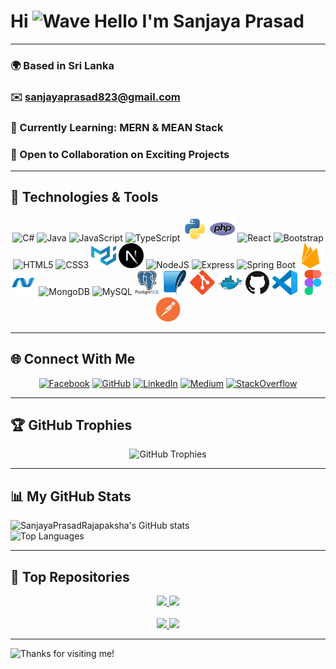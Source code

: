 # Hi <img src="https://user-images.githubusercontent.com/18350557/176309783-0785949b-9127-417c-8b55-ab5a4333674e.gif" width="60" alt="Wave Hello"/> I'm Sanjaya Prasad


---

### 🌍 Based in Sri Lanka  
### ✉️ [sanjayaprasad823@gmail.com](mailto:sanjayaprasad823@gmail.com)  
### 🧠 Currently Learning: MERN & MEAN Stack  
### 🤝 Open to Collaboration on Exciting Projects

---

## 🚀 Technologies & Tools

<p align="center">
  <!-- Languages -->
  <img src="https://raw.githubusercontent.com/danielcranney/readme-generator/main/public/icons/skills/csharp-colored.svg" width="40" alt="C#" />
  <img src="https://raw.githubusercontent.com/danielcranney/readme-generator/main/public/icons/skills/java-colored.svg" width="40" alt="Java" />
  <img src="https://raw.githubusercontent.com/danielcranney/readme-generator/main/public/icons/skills/javascript-colored.svg" width="40" alt="JavaScript" />
  <img src="https://raw.githubusercontent.com/danielcranney/readme-generator/main/public/icons/skills/typescript-colored.svg" width="40" alt="TypeScript" />
  <img src="https://raw.githubusercontent.com/devicons/devicon/master/icons/python/python-original.svg" width="40" alt="Python" />
  <img src="https://raw.githubusercontent.com/devicons/devicon/master/icons/php/php-original.svg" width="40" alt="PHP" />
  <!-- Frontend -->
  <img src="https://raw.githubusercontent.com/danielcranney/readme-generator/main/public/icons/skills/react-colored.svg" width="40" alt="React" />
  <img src="https://raw.githubusercontent.com/danielcranney/readme-generator/main/public/icons/skills/bootstrap-colored.svg" width="40" alt="Bootstrap" />
  <img src="https://raw.githubusercontent.com/danielcranney/readme-generator/main/public/icons/skills/html5-colored.svg" width="40" alt="HTML5" />
  <img src="https://raw.githubusercontent.com/danielcranney/readme-generator/main/public/icons/skills/css3-colored.svg" width="40" alt="CSS3" />
  <img src="https://raw.githubusercontent.com/devicons/devicon/master/icons/materialui/materialui-original.svg" width="40" alt="Material UI" />
  <img src="https://raw.githubusercontent.com/devicons/devicon/master/icons/nextjs/nextjs-original.svg" width="40" alt="Next.js" />
  <!-- Backend -->
  <img src="https://raw.githubusercontent.com/danielcranney/readme-generator/main/public/icons/skills/nodejs-colored.svg" width="40" alt="NodeJS" />
  <img src="https://raw.githubusercontent.com/danielcranney/readme-generator/main/public/icons/skills/express-colored.svg" width="40" alt="Express" />
  <img src="https://www.vectorlogo.zone/logos/springio/springio-icon.svg" width="40" alt="Spring Boot" />
  <img src="https://raw.githubusercontent.com/devicons/devicon/master/icons/firebase/firebase-plain.svg" width="40" alt="Firebase" />
  <img src="https://raw.githubusercontent.com/devicons/devicon/master/icons/dot-net/dot-net-original.svg" width="40" alt=".NET" />
  <!-- Databases -->
  <img src="https://raw.githubusercontent.com/danielcranney/readme-generator/main/public/icons/skills/mongodb-colored.svg" width="40" alt="MongoDB" />
  <img src="https://raw.githubusercontent.com/danielcranney/readme-generator/main/public/icons/skills/mysql-colored.svg" width="40" alt="MySQL" />
  <img src="https://raw.githubusercontent.com/devicons/devicon/master/icons/postgresql/postgresql-original-wordmark.svg" width="40" alt="PostgreSQL" />
  <img src="https://raw.githubusercontent.com/devicons/devicon/master/icons/sqlite/sqlite-original.svg" width="40" alt="SQLite" />
  <!-- DevOps & Tools -->
  <img src="https://raw.githubusercontent.com/devicons/devicon/master/icons/git/git-original.svg" width="40" alt="Git" />
  <img src="https://raw.githubusercontent.com/devicons/devicon/master/icons/docker/docker-original.svg" width="40" alt="Docker" />
  <img src="https://raw.githubusercontent.com/devicons/devicon/master/icons/github/github-original.svg" width="40" alt="GitHub" />
  <img src="https://raw.githubusercontent.com/devicons/devicon/master/icons/vscode/vscode-original.svg" width="40" alt="VSCode" />
  <img src="https://raw.githubusercontent.com/devicons/devicon/master/icons/figma/figma-original.svg" width="40" alt="Figma" />
  <img src="https://raw.githubusercontent.com/devicons/devicon/master/icons/postman/postman-original.svg" width="40" alt="Postman" />
</p>

---

## 🌐 Connect With Me

<p align="center">
  <a href="https://www.facebook.com/sanjayaprasad" target="_blank"><img src="https://raw.githubusercontent.com/danielcranney/readme-generator/main/public/icons/socials/facebook.svg" width="32" alt="Facebook"/></a>
  <a href="https://github.com/SanjayaPrasadRajapaksha" target="_blank"><img src="https://raw.githubusercontent.com/danielcranney/readme-generator/main/public/icons/socials/github.svg" width="32" alt="GitHub"/></a>
  <a href="https://www.linkedin.com/in/sanjaya-prasad-39181a241" target="_blank"><img src="https://raw.githubusercontent.com/danielcranney/readme-generator/main/public/icons/socials/linkedin.svg" width="32" alt="LinkedIn"/></a>
  <a href="http://www.medium.com/@sanjayaprasad823" target="_blank"><img src="https://raw.githubusercontent.com/danielcranney/readme-generator/main/public/icons/socials/medium.svg" width="32" alt="Medium"/></a>
  <a href="https://www.stackoverflow.com/users/24546281/sanjaya-prasad" target="_blank"><img src="https://raw.githubusercontent.com/danielcranney/readme-generator/main/public/icons/socials/stackoverflow.svg" width="32" alt="StackOverflow"/></a>
</p>

---

## 🏆 GitHub Trophies

<p align="center">
  <img src="https://github-profile-trophy.vercel.app/?username=SanjayaPrasadRajapaksha&theme=radical&no-frame=false&no-bg=false&margin-w=4" alt="GitHub Trophies"/>
</p>

---

## 📊 My GitHub Stats

<p align="left">
  <img src="https://github-readme-stats.vercel.app/api?username=SanjayaPrasadRajapaksha&show_icons=true&hide=&count_private=true&title_color=22c55e&text_color=3382ed&icon_color=a855f7&bg_color=000000&hide_border=true" alt="SanjayaPrasadRajapaksha's GitHub stats" />
  <br/>
  <img src="https://github-readme-stats.vercel.app/api/top-langs/?username=SanjayaPrasadRajapaksha&langs_count=10&title_color=22c55e&text_color=3382ed&icon_color=a855f7&bg_color=000000&hide_border=true&locale=en&custom_title=Top%20Languages" alt="Top Languages" />
</p>

---

## 📂 Top Repositories

<div align="center">
  <a href="https://github.com/SanjayaPrasadRajapaksha/Point_Of_Sale_System-SpringBoot-React">
    <img width="45%" src="https://github-readme-stats.vercel.app/api/pin/?username=SanjayaPrasadRajapaksha&repo=Point_Of_Sale_System-SpringBoot-React&title_color=22c55e&text_color=3382ed&icon_color=a855f7&bg_color=000000&hide_border=true&locale=en" />
  </a>
  <a href="https://github.com/SanjayaPrasadRajapaksha/Book-Store-App-MERN">
    <img width="45%" src="https://github-readme-stats.vercel.app/api/pin/?username=SanjayaPrasadRajapaksha&repo=Book-Store-App-MERN&title_color=22c55e&text_color=3382ed&icon_color=a855f7&bg_color=000000&hide_border=true&locale=en" />
  </a>
</div>
<br>
<div align="center">
  <a href="https://github.com/SanjayaPrasadRajapaksha/Hotel_Managemen_System-OOP-Layered">
    <img width="45%" src="https://github-readme-stats.vercel.app/api/pin/?username=SanjayaPrasadRajapaksha&repo=Hotel_Managemen_System-OOP-Layered&title_color=22c55e&text_color=3382ed&icon_color=a855f7&bg_color=000000&hide_border=true&locale=en" />
  </a>
  <a href="https://github.com/SanjayaPrasadRajapaksha/Chat-App-MERN">
    <img width="45%" src="https://github-readme-stats.vercel.app/api/pin/?username=SanjayaPrasadRajapaksha&repo=Chat-App-MERN&title_color=22c55e&text_color=3382ed&icon_color=a855f7&bg_color=000000&hide_border=true&locale=en" />
  </a>
</div>

---

<!-- Proudly created with GPRM ( https://gprm.itsvg.in ) -->

<img height="120" width="100%" src="https://raw.githubusercontent.com/BrunnerLivio/brunnerlivio/master/images/marquee.svg" alt="Thanks for visiting me!" />
